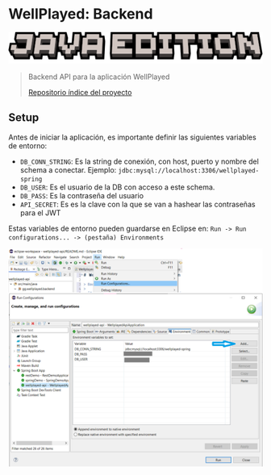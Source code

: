 # WellPlayed: Backend

![Java Edition](edition.png)

> Backend API para la aplicación WellPlayed
>
> [Repositorio índice del proyecto](https://github.com/Maig0l/proyecto-dsw)

## Setup

Antes de iniciar la aplicación, es importante definir las siguientes variables de entorno:
- `DB_CONN_STRING`: Es la string de conexión, con host, puerto y nombre del schema a conectar. Ejemplo: `jdbc:mysql://localhost:3306/wellplayed-spring`
- `DB_USER`: Es el usuario de la DB con acceso a este schema.
- `DB_PASS`: Es la contraseña del usuario
- `API_SECRET`: Es es la clave con la que se van a hashear las contraseñas para el JWT

Estas variables de entorno pueden guardarse en Eclipse en: `Run -> Run configurations... -> (pestaña) Environments`

![Env config](envconfig.png)